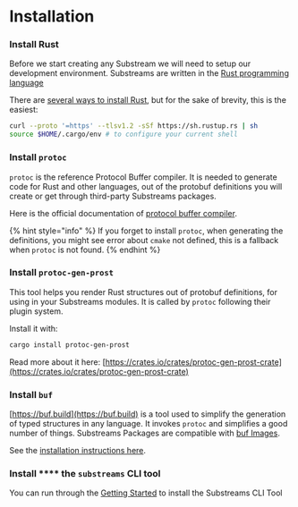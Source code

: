 # Installation

### Install Rust

Before we start creating any Substream we will need to setup our development environment. Substreams are written in the [Rust programming language](https://www.rust-lang.org/)

There are [several ways to install Rust](https://www.rust-lang.org/tools/install), but for the sake of brevity, this is the easiest:

```bash
curl --proto '=https' --tlsv1.2 -sSf https://sh.rustup.rs | sh
source $HOME/.cargo/env # to configure your current shell
```

### Install `protoc`

`protoc` is the reference Protocol Buffer compiler. It is needed to generate code for Rust and other languages, out of the protobuf definitions you will create or get through third-party Substreams packages.

Here is the official documentation of [protocol buffer compiler](https://grpc.io/docs/protoc-installation/).

{% hint style="info" %}
If you forget to install `protoc`, when generating the definitions, you might see error about `cmake` not defined, this is a fallback when `protoc` is not found.
{% endhint %}

### Install `protoc-gen-prost`

This tool helps you render Rust structures out of protobuf definitions, for using in your Substreams modules. It is called by `protoc` following their plugin system.

Install it with:

```bash
cargo install protoc-gen-prost
```

Read more about it here: [https://crates.io/crates/protoc-gen-prost-crate](https://crates.io/crates/protoc-gen-prost-crate)

### Install `buf`

[https://buf.build](https://buf.build) is a tool used to simplify the generation of typed structures in any language. It invokes `protoc` and simplifies a good number of things. Substreams Packages are compatible with [buf Images](https://docs.buf.build/reference/images).

See the [installation instructions here](https://docs.buf.build/installation).

### Install **** the `substreams` CLI tool

You can run through the [Getting Started](broken-reference) to install the Substreams CLI Tool
